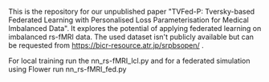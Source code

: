 This is the repository for our unpublished paper "TVFed-P: Tversky-based Federated Learning with Personalised Loss Parameterisation for Medical Imbalanced Data". 
It explores the potential of applying federated learning on imbalanced rs-fMRI data. The used dataset isn't publicly available but can be requested from https://bicr-resource.atr.jp/srpbsopen/ .

For local training run the nn_rs-fMRI_lcl.py and for a federated simulation using Flower run nn_rs-fMRI_fed.py 
